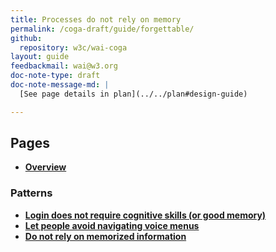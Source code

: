 ```yaml
---
title: Processes do not rely on memory
permalink: /coga-draft/guide/forgettable/
github:
  repository: w3c/wai-coga
layout: guide
feedbackmail: wai@w3.org
doc-note-type: draft
doc-note-message-md: |
  [See page details in plan](../../plan#design-guide)

---
```


## Pages

- **[Overview](./overview)**

### Patterns

- **[Login does not require cognitive skills (or good memory)](./easy-login)**
- **[Let people avoid navigating voice menus](./avoid-voicemenus)**
- **[Do not rely on memorized information](./avoid-recall)**
